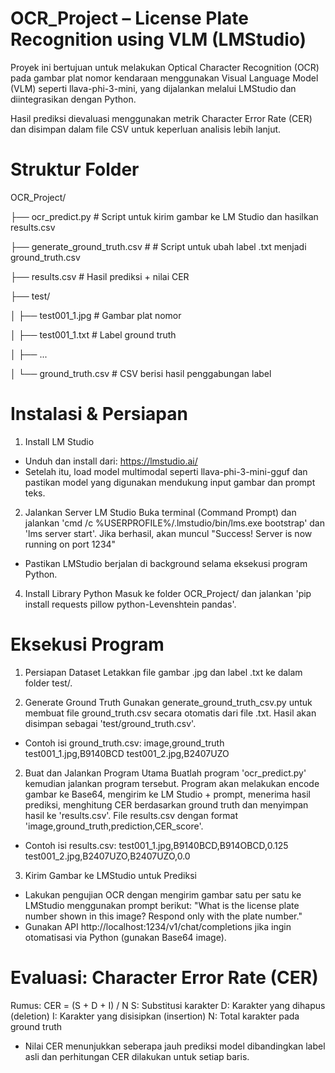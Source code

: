 # OCR_Project – License Plate Recognition using VLM (LMStudio)
Proyek ini bertujuan untuk melakukan Optical Character Recognition (OCR) pada gambar plat nomor kendaraan menggunakan Visual Language Model (VLM) seperti llava-phi-3-mini, yang dijalankan melalui LMStudio dan diintegrasikan dengan Python.

Hasil prediksi dievaluasi menggunakan metrik Character Error Rate (CER) dan disimpan dalam file CSV untuk keperluan analisis lebih lanjut.

# Struktur Folder

OCR_Project/

├── ocr_predict.py                # Script untuk kirim gambar ke LM Studio dan hasilkan results.csv

├── generate_ground_truth.csv     # # Script untuk ubah label .txt menjadi ground_truth.csv

├── results.csv                   # Hasil prediksi + nilai CER

├── test/

│   ├── test001_1.jpg             # Gambar plat nomor

│   ├── test001_1.txt             # Label ground truth

│   ├── ...

│   └── ground_truth.csv          # CSV berisi hasil penggabungan label

# Instalasi & Persiapan
1. Install LM Studio
- Unduh dan install dari: https://lmstudio.ai/
- Setelah itu, load model multimodal seperti llava-phi-3-mini-gguf dan pastikan model yang digunakan mendukung input gambar dan prompt teks.

2. Jalankan Server LM Studio
Buka terminal (Command Prompt) dan jalankan 'cmd /c %USERPROFILE%/.lmstudio/bin/lms.exe bootstrap' dan 'lms server start'. Jika berhasil, akan muncul "Success! Server is now running on port 1234"
* Pastikan LMStudio berjalan di background selama eksekusi program Python.

4. Install Library Python
Masuk ke folder OCR_Project/ dan jalankan 'pip install requests pillow python-Levenshtein pandas'.

# Eksekusi Program
1. Persiapan Dataset
Letakkan file gambar .jpg dan label .txt ke dalam folder test/.

2. Generate Ground Truth
Gunakan generate_ground_truth_csv.py untuk membuat file ground_truth.csv secara otomatis dari file .txt.  Hasil akan disimpan sebagai 'test/ground_truth.csv'.
* Contoh isi ground_truth.csv:
  image,ground_truth
  test001_1.jpg,B9140BCD
  test001_2.jpg,B2407UZO

2. Buat dan Jalankan Program Utama
Buatlah program 'ocr_predict.py' kemudian jalankan program tersebut. Program akan melakukan encode gambar ke Base64, mengirim ke LM Studio + prompt, menerima hasil prediksi, menghitung CER berdasarkan ground truth dan menyimpan hasil ke 'results.csv'.
File results.csv dengan format 'image,ground_truth,prediction,CER_score'.
* Contoh isi results.csv:
  test001_1.jpg,B9140BCD,B914OBCD,0.125
  test001_2.jpg,B2407UZO,B2407UZO,0.0

3. Kirim Gambar ke LMStudio untuk Prediksi
- Lakukan pengujian OCR dengan mengirim gambar satu per satu ke LMStudio menggunakan prompt berikut: "What is the license plate number shown in this image? Respond only with the plate number."
- Gunakan API http://localhost:1234/v1/chat/completions jika ingin otomatisasi via Python (gunakan Base64 image).

# Evaluasi: Character Error Rate (CER)
Rumus: CER = (S + D + I) / N
S: Substitusi karakter
D: Karakter yang dihapus (deletion)
I: Karakter yang disisipkan (insertion)
N: Total karakter pada ground truth
* Nilai CER menunjukkan seberapa jauh prediksi model dibandingkan label asli dan perhitungan CER dilakukan untuk setiap baris.
